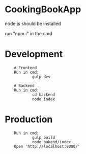 # CookingBookApp

node.js should be installed

run "npm i" in the cmd

# Development

		# Frontend
		Run in cmd:
				gulp dev

		# Backend
		Run in cmd:
				cd backend
				node index

# Production
		Run in cmd:
				gulp build
				node bakend/index
		Open 'http://localhost:9000/'